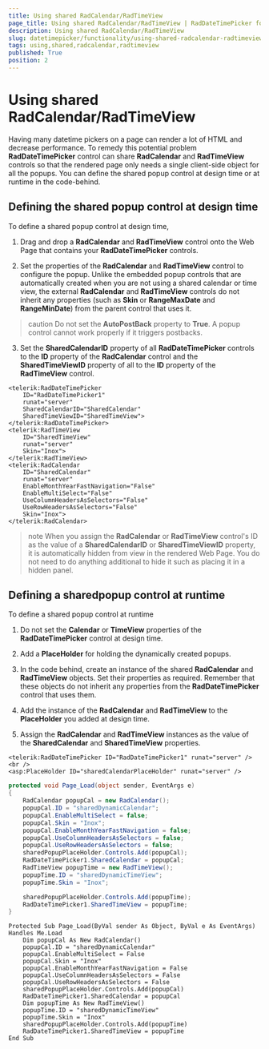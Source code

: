 ```yaml
---
title: Using shared RadCalendar/RadTimeView
page_title: Using shared RadCalendar/RadTimeView | RadDateTimePicker for ASP.NET AJAX Documentation
description: Using shared RadCalendar/RadTimeView
slug: datetimepicker/functionality/using-shared-radcalendar-radtimeview
tags: using,shared,radcalendar,radtimeview
published: True
position: 2
---
```


# Using shared RadCalendar/RadTimeView



Having many datetime pickers on a page can render a lot of HTML and decrease performance. To remedy this potential problem **RadDateTimePicker** control can share **RadCalendar** and **RadTimeView** controls so that the rendered page only needs a single client-side object for all the popups. You can define the shared popup control at design time or at runtime in the code-behind.

## Defining the shared popup control at design time

To define a shared popup control at design time,

1. Drag and drop a **RadCalendar** and **RadTimeView** control onto the Web Page that contains your **RadDateTimePicker** controls.

2. Set the properties of the **RadCalendar** and **RadTimeView** control to configure the popup. Unlike the embedded popup controls that are automatically created when you are not using a shared calendar or time view, the external **RadCalendar** and **RadTimeView** controls do not inherit any properties (such as **Skin** or **RangeMaxDate** and **RangeMinDate**) from the parent control that uses it.
>caution 
Do not set the **AutoPostBack** property to **True**. A popup control cannot work properly if it triggers postbacks.
>

3. Set the **SharedCalendarID** property of all **RadDateTimePicker** controls to the **ID** property of the **RadCalendar** control and the **SharedTimeViewID** property of all to the **ID** property of the **RadTimeView** control.

````ASPNET
<telerik:RadDateTimePicker
    ID="RadDateTimePicker1"
    runat="server"
    SharedCalendarID="SharedCalendar"
    SharedTimeViewID="SharedTimeView">
</telerik:RadDateTimePicker>
<telerik:RadTimeView
    ID="SharedTimeView"
    runat="server"
    Skin="Inox">
</telerik:RadTimeView>
<telerik:RadCalendar
    ID="SharedCalendar"
    runat="server"
    EnableMonthYearFastNavigation="False"
    EnableMultiSelect="False"
    UseColumnHeadersAsSelectors="False"
    UseRowHeadersAsSelectors="False"
    Skin="Inox">
</telerik:RadCalendar>
````



>note 
When you assign the **RadCalendar** or **RadTimeView** control's ID as the value of a **SharedCalendarID** or **SharedTimeViewID** property, it is automatically hidden from view in the rendered Web Page. You do not need to do anything additional to hide it such as placing it in a hidden panel.
>


## Defining a sharedpopup control at runtime

To define a shared popup control at runtime

1. Do not set the **Calendar** or **TimeView** properties of the **RadDateTimePicker** control at design time.

2. Add a **PlaceHolder** for holding the dynamically created popups.

3. In the code behind, create an instance of the shared **RadCalendar** and **RadTimeView** objects. Set their properties as required. Remember that these objects do not inherit any properties from the **RadDateTimePicker** control that uses them.

4. Add the instance of the **RadCalendar** and **RadTimeView** to the **PlaceHolder** you added at design time.

5. Assign the **RadCalendar** and **RadTimeView** instances as the value of the **SharedCalendar** and **SharedTimeView** properties.



````ASPNET
<telerik:RadDateTimePicker ID="RadDateTimePicker1" runat="server" />
<br />
<asp:PlaceHolder ID="sharedCalendarPlaceHolder" runat="server" />	
````
````C#
protected void Page_Load(object sender, EventArgs e)
{
    RadCalendar popupCal = new RadCalendar();
    popupCal.ID = "sharedDynamicCalendar";
    popupCal.EnableMultiSelect = false;
    popupCal.Skin = "Inox";
    popupCal.EnableMonthYearFastNavigation = false;
    popupCal.UseColumnHeadersAsSelectors = false;
    popupCal.UseRowHeadersAsSelectors = false;
    sharedPopupPlaceHolder.Controls.Add(popupCal);
    RadDateTimePicker1.SharedCalendar = popupCal;
    RadTimeView popupTime = new RadTimeView();
    popupTime.ID = "sharedDynamicTimeView";
    popupTime.Skin = "Inox";

    sharedPopupPlaceHolder.Controls.Add(popupTime);
    RadDateTimePicker1.SharedTimeView = popupTime;
}
````
````VB.NET
Protected Sub Page_Load(ByVal sender As Object, ByVal e As EventArgs) Handles Me.Load
    Dim popupCal As New RadCalendar()
    popupCal.ID = "sharedDynamicCalendar"
    popupCal.EnableMultiSelect = False
    popupCal.Skin = "Inox"
    popupCal.EnableMonthYearFastNavigation = False
    popupCal.UseColumnHeadersAsSelectors = False
    popupCal.UseRowHeadersAsSelectors = False
    sharedPopupPlaceHolder.Controls.Add(popupCal)
    RadDateTimePicker1.SharedCalendar = popupCal
    Dim popupTime As New RadTimeView()
    popupTime.ID = "sharedDynamicTimeView"
    popupTime.Skin = "Inox"
    sharedPopupPlaceHolder.Controls.Add(popupTime)
    RadDateTimePicker1.SharedTimeView = popupTime
End Sub
````


